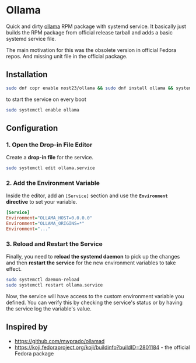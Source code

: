 # Ollama

Quick and dirty [ollama](https://github.com/ollama/ollama) RPM package with systemd service.
It basically just builds the RPM package from official release tarball and adds a basic systemd service file.

The main motivation for this was the obsolete version in official Fedora repos. And missing unit file in the official
package.

## Installation
```bash
sudo dnf copr enable nost23/ollama && sudo dnf install ollama && systemctl start ollama
```

to start the service on every boot

```bash
sudo systemctl enable ollama
```

## Configuration
### 1\. Open the Drop-in File Editor

Create a **drop-in file** for the service.
```bash
sudo systemctl edit ollama.service
```
### 2\. Add the Environment Variable

Inside the editor, add an `[Service]` section and use the **`Environment` directive** to set your variable.

```ini
[Service]
Environment="OLLAMA_HOST=0.0.0.0"
Environment="OLLAMA_ORIGINS=*"
Environment="..."
```

### 3\. Reload and Restart the Service

Finally, you need to **reload the systemd daemon** to pick up the changes and then **restart the service** for the new
environment variables to take effect.

```bash
sudo systemctl daemon-reload
sudo systemctl restart ollama.service
```

Now, the service will have access to the custom environment variable you defined. You can verify this by checking
the service's status or by having the service log the variable's value.

## Inspired by
- https://github.com/mwprado/ollamad
- https://koji.fedoraproject.org/koji/buildinfo?buildID=2801184 - the official Fedora package
